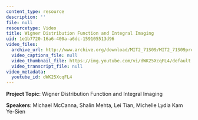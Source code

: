 ```yaml
---
content_type: resource
description: ''
file: null
resourcetype: Video
title: Wigner Distribution Function and Integral Imaging
uid: 1e1b7720-16a6-400a-a6dc-159105513d96
video_files:
  archive_url: http://www.archive.org/download/MIT2_71S09/MIT2_71S09proj2_300k.mp4
  video_captions_file: null
  video_thumbnail_file: https://img.youtube.com/vi/dWK25XcqFL4/default.jpg
  video_transcript_file: null
video_metadata:
  youtube_id: dWK25XcqFL4
---
```


**Project Topic**: Wigner Distribution Function and Integral Imaging

**Speakers**: Michael McCanna, Shalin Mehta, Lei Tian, Michelle Lydia Kam Ye-Sien